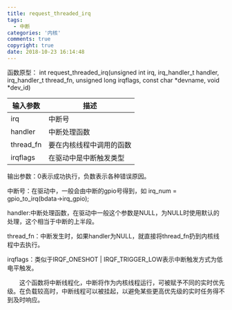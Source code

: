 ```yaml
---
title: request_threaded_irq
tags:
  - 中断
categories: '内核'
comments: true
copyright: true
date: 2018-10-23 16:14:48
---
```



函数原型：
		int request_threaded_irq(unsigned int irq, irq_handler_t handler,   irq_handler_t thread_fn, unsigned long irqflags, const char *devname, void *dev_id)



 | 输入参数 | 描述 |
|--------------|--------|
|   irq     |     中断号              |
|  handler 	|   中断处理函数           |
| thread_fn | 	要在内核线程中调用的函数 |
|  irqflags |	在驱动中是中断触发类型 |


输出参数：0表示成功执行，负数表示各种错误原因。

中断号：在驱动中，一般会由中断的gpio号得到，如 irq_num = gpio_to_irq(bdata->irq_gpio);

handler:中断处理函数，在驱动中一般这个参数是NULL，为NULL时使用默认的处理，这个相当于中断的上半段。

thread_fn：中断发生时，如果handler为NULL，就直接将thread_fn扔到内核线程中去执行。

irqflags：类似于IRQF_ONESHOT | IRQF_TRIGGER_LOW表示中断触发方式为低电平触发。


&emsp;&emsp;这个函数将中断线程化，中断将作为内核线程运行，可被赋予不同的实时优先级。在负载较高时，中断线程可以被挂起，以避免某些更高优先级的实时任务得不到及时响应。
